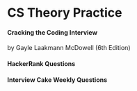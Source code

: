 # CS Theory Practice

#### Cracking the Coding Interview
by Gayle Laakmann McDowell (6th Edition)

#### HackerRank Questions

#### Interview Cake Weekly Questions